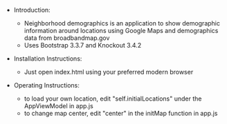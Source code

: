 * Introduction:
    * Neighborhood demographics is an application to show demographic information around locations using Google Maps and demographics data from broadbandmap.gov
    * Uses Bootstrap 3.3.7 and Knockout 3.4.2
* Installation Instructions:
    * Just open index.html using your preferred modern browser

* Operating Instructions:
  * to load your own location, edit "self.initialLocations" under the AppViewModel in app.js
  * to change map center, edit "center" in the initMap function in app.js
